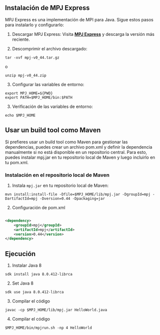 ## Instalación de MPJ Express

MPJ Express es una implementación de MPI para Java. Sigue estos pasos para instalarlo y configurarlo:

1. Descargar MPJ Express: Visita **[MPJ Express](http://mpjexpress.org/download.php)** y descarga la versión más
   reciente.

2. Descomprimir el archivo descargado:

```shell
tar -xvf mpj-v0_44.tar.gz
```

o

```shell
unzip mpj-v0_44.zip
```

3. Configurar las variables de entorno:

```shell
export MPJ_HOME=${PWD}
export PATH=$MPJ_HOME/bin:$PATH
```

3. Verificación de las variables de entorno:

```shell
echo $MPJ_HOME  
```

## Usar un build tool como Maven

Si prefieres usar un build tool como Maven para gestionar las dependencias, puedes crear un archivo pom.xml y definir la
dependencia manualmente si no está disponible en un repositorio central. Para esto, puedes instalar mpj.jar en tu
repositorio local de Maven y luego incluirlo en tu pom.xml.

### Instalación en el repositorio local de Maven

1. Instala `mpj.jar` en tu repositorio local de Maven:

```shell
mvn install:install-file -Dfile=$MPJ_HOME/lib/mpj.jar -DgroupId=mpj -DartifactId=mpj -Dversion=0.44 -Dpackaging=jar
```

2. Configuración de pom.xml

```xml

<dependency>
    <groupId>mpj</groupId>
    <artifactId>mpj</artifactId>
    <version>0.44</version>
</dependency>
```

## Ejecución

1. Instalar Java 8

```shell
sdk install java 8.0.412-librca
```

2. Set Java 8

```shell
sdk use java 8.0.412-librca
```

3. Compilar el código

```shell
javac -cp $MPJ_HOME/lib/mpj.jar HelloWorld.java
```

4. Compilar el código

```shell
$MPJ_HOME/bin/mpjrun.sh -np 4 HelloWorld
```
